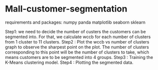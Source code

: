 # Mall-customer-segmentation

requirements and packages:
numpy
panda
matplotlib
seaborn
sklearn

Step1: we need to decide the number of custers the customers can be segmented into. For that, we calculate wccb for each number of clusters from 1 cluster to 11 clusters.
Step2 : Plot the wccb vs number of clusters graph to observe the sharpest point on the plot. The number of clusters corresponding to this point will be the number of clusters to take, which means customers are to be segmented into 4 groups.
Step3 : Training the K-Means clustering model.
Step4 : Plotting the segmented data.
